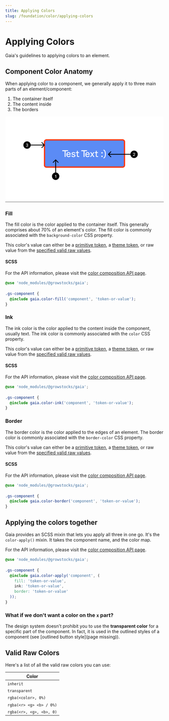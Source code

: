 ```yaml
---
title: Applying Colors
slug: /foundation/color/applying-colors
---
```

# Applying Colors
Gaia's guidelines to applying colors to an element.

## Component Color Anatomy
When applying color to a component, we generally apply it to three main parts of an element/component:

1) The container itself
2) The content inside
3) The borders

![Color Anatomy](../_media/color-anatomy.png)

### Fill
The fill color is the color applied to the container itself. This generally comprises about 70% of an element's color.
The fill color is commonly associated with the `background-color` CSS property.

This color's value can either be a [primitive token](../tokens.md#primitive-tokens), a [theme token](../tokens.md#theme-tokens), or raw value from the [specified valid raw values](#valid-raw-colors).

#### SCSS
For the API information, please visit the [color composition API page](../../api/composition/color.md).

```scss
@use 'node_modules/@growstocks/gaia';

.gs-component {
  @include gaia.color-fill('component', 'token-or-value');
}
```

### Ink
The ink color is the color applied to the content inside the component, usually text. The ink color is commonly
associated with the `color` CSS property.

This color's value can either be a [primitive token](../tokens.md#primitive-tokens), a [theme token](../tokens.md#theme-tokens), or raw value from the [specified valid raw values](#valid-raw-colors).

#### SCSS
For the API information, please visit the [color composition API page](../../api/composition/color.md).

```scss
@use 'node_modules/@growstocks/gaia';

.gs-component {
  @include gaia.color-ink('component', 'token-or-value');
}
```

### Border
The border color is the color applied to the edges of an element. The border color is commonly associated with the `border-color` CSS property.

This color's value can either be a [primitive token](../tokens.md#primitive-tokens), a [theme token](../tokens.md#theme-tokens), or raw value from the [specified valid raw values](#valid-raw-colors).

#### SCSS
For the API information, please visit the [color composition API page](../../api/composition/color.md).

```scss
@use 'node_modules/@growstocks/gaia';

.gs-component {
  @include gaia.color-border('component', 'token-or-value');
}
```

## Applying the colors together
Gaia provides an SCSS mixin that lets you apply all three in one go. It's the `color-apply()` mixin. It takes the component name, and the color map.

For the API information, please visit the [color composition API page](../../api/composition/color.md).

```scss
@use 'node_modules/@growstocks/gaia';

.gs-component {
  @include gaia.color-apply('component', (
    fill: 'token-or-value',
    ink: 'token-or-value',
    border: 'token-or-value'
  ));
}
```

### What if we don't want a color on the `x` part?
The design system doesn't prohibit you to use the **transparent color** for a specific part of the component. In fact, it is used in the outlined styles of a component (see [outlined button style](page missing)).

## Valid Raw Colors
Here's a list of all the valid raw colors you can use:

| Color                    |
|--------------------------|
| `inherit`                |
| `transparent`            |
| `rgba(<color>, 0%)`      |
| `rgba(<r> <g> <b> / 0%)` |
| `rgba(<r>, <g>, <b>, 0)` |
